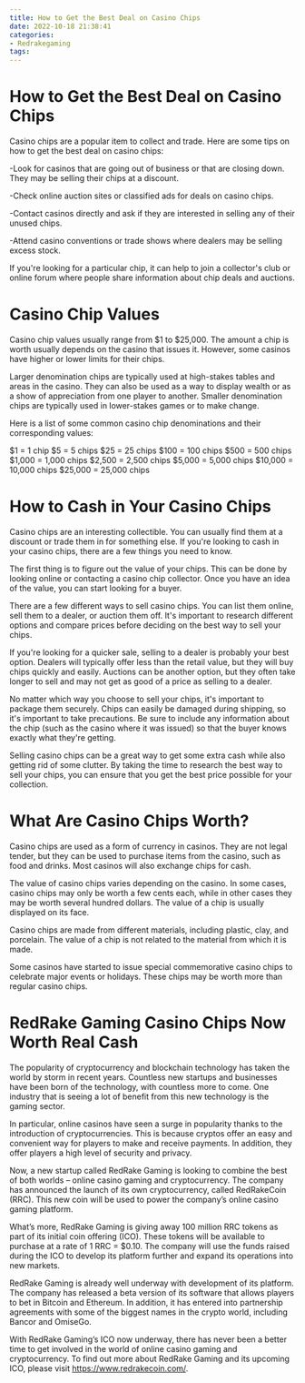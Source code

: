 ```yaml
---
title: How to Get the Best Deal on Casino Chips
date: 2022-10-18 21:38:41
categories:
- Redrakegaming
tags:
---
```



#  How to Get the Best Deal on Casino Chips

Casino chips are a popular item to collect and trade. Here are some tips on how to get the best deal on casino chips:

-Look for casinos that are going out of business or that are closing down. They may be selling their chips at a discount.

-Check online auction sites or classified ads for deals on casino chips.

-Contact casinos directly and ask if they are interested in selling any of their unused chips.

-Attend casino conventions or trade shows where dealers may be selling excess stock.

If you're looking for a particular chip, it can help to join a collector's club or online forum where people share information about chip deals and auctions.

#  Casino Chip Values 

Casino chip values usually range from $1 to $25,000. The amount a chip is worth usually depends on the casino that issues it. However, some casinos have higher or lower limits for their chips.

Larger denomination chips are typically used at high-stakes tables and areas in the casino. They can also be used as a way to display wealth or as a show of appreciation from one player to another. Smaller denomination chips are typically used in lower-stakes games or to make change.

Here is a list of some common casino chip denominations and their corresponding values:

$1 = 1 chip
$5 = 5 chips
$25 = 25 chips
$100 = 100 chips
$500 = 500 chips
$1,000 = 1,000 chips
$2,500 = 2,500 chips
$5,000 = 5,000 chips
$10,000 = 10,000 chips
$25,000 = 25,000 chips

#  How to Cash in Your Casino Chips 

Casino chips are an interesting collectible. You can usually find them at a discount or trade them in for something else. If you're looking to cash in your casino chips, there are a few things you need to know.

The first thing is to figure out the value of your chips. This can be done by looking online or contacting a casino chip collector. Once you have an idea of the value, you can start looking for a buyer.

There are a few different ways to sell casino chips. You can list them online, sell them to a dealer, or auction them off. It's important to research different options and compare prices before deciding on the best way to sell your chips.

If you're looking for a quicker sale, selling to a dealer is probably your best option. Dealers will typically offer less than the retail value, but they will buy chips quickly and easily. Auctions can be another option, but they often take longer to sell and may not get as good of a price as selling to a dealer.

No matter which way you choose to sell your chips, it's important to package them securely. Chips can easily be damaged during shipping, so it's important to take precautions. Be sure to include any information about the chip (such as the casino where it was issued) so that the buyer knows exactly what they're getting.

 Selling casino chips can be a great way to get some extra cash while also getting rid of some clutter. By taking the time to research the best way to sell your chips, you can ensure that you get the best price possible for your collection.

#  What Are Casino Chips Worth? 

Casino chips are used as a form of currency in casinos. They are not legal tender, but they can be used to purchase items from the casino, such as food and drinks. Most casinos will also exchange chips for cash.

The value of casino chips varies depending on the casino. In some cases, casino chips may only be worth a few cents each, while in other cases they may be worth several hundred dollars. The value of a chip is usually displayed on its face.

Casino chips are made from different materials, including plastic, clay, and porcelain. The value of a chip is not related to the material from which it is made. 

Some casinos have started to issue special commemorative casino chips to celebrate major events or holidays. These chips may be worth more than regular casino chips.

#  RedRake Gaming Casino Chips Now Worth Real Cash

The popularity of cryptocurrency and blockchain technology has taken the world by storm in recent years. Countless new startups and businesses have been born of the technology, with countless more to come. One industry that is seeing a lot of benefit from this new technology is the gaming sector.

In particular, online casinos have seen a surge in popularity thanks to the introduction of cryptocurrencies. This is because cryptos offer an easy and convenient way for players to make and receive payments. In addition, they offer players a high level of security and privacy.

Now, a new startup called RedRake Gaming is looking to combine the best of both worlds – online casino gaming and cryptocurrency. The company has announced the launch of its own cryptocurrency, called RedRakeCoin (RRC). This new coin will be used to power the company’s online casino gaming platform.

What’s more, RedRake Gaming is giving away 100 million RRC tokens as part of its initial coin offering (ICO). These tokens will be available to purchase at a rate of 1 RRC = $0.10. The company will use the funds raised during the ICO to develop its platform further and expand its operations into new markets.

RedRake Gaming is already well underway with development of its platform. The company has released a beta version of its software that allows players to bet in Bitcoin and Ethereum. In addition, it has entered into partnership agreements with some of the biggest names in the crypto world, including Bancor and OmiseGo.

With RedRake Gaming’s ICO now underway, there has never been a better time to get involved in the world of online casino gaming and cryptocurrency. To find out more about RedRake Gaming and its upcoming ICO, please visit https://www.redrakecoin.com/.